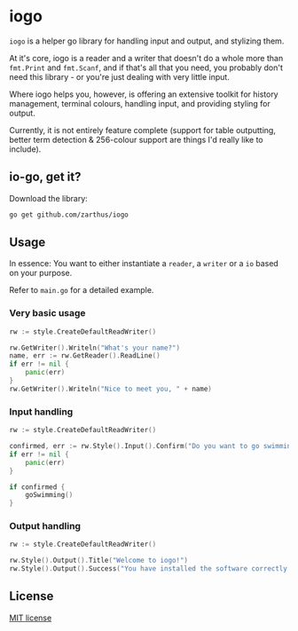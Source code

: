 # iogo 

`iogo` is a helper go library for handling input and output, and stylizing them.

At it's core, iogo is a reader and a writer that doesn't do a whole more than
`fmt.Print` and `fmt.Scanf`, and if that's all that you need, you probably don't
need this library - or you're just dealing with very little input.

Where iogo helps you, however, is offering an extensive toolkit for history management, 
terminal colours, handling input, and providing styling for output.

Currently, it is not entirely feature complete (support for table outputting, 
better term detection & 256-colour support are things I'd really like to include).

## io-go, get it?

Download the library:

```bash
go get github.com/zarthus/iogo
```

## Usage

In essence: You want to either instantiate a `reader`, a `writer`
or a `io` based on your purpose.

Refer to `main.go` for a detailed example.

### Very basic usage

```go
rw := style.CreateDefaultReadWriter()

rw.GetWriter().Writeln("What's your name?")
name, err := rw.GetReader().ReadLine()
if err != nil {
    panic(err)
}
rw.GetWriter().Writeln("Nice to meet you, " + name)
```

### Input handling

```go
rw := style.CreateDefaultReadWriter()

confirmed, err := rw.Style().Input().Confirm("Do you want to go swimming today?", iogo.Options{Default: "y"})
if err != nil {
    panic(err)
}

if confirmed {
    goSwimming()
}
```

### Output handling

```go
rw := style.CreateDefaultReadWriter()

rw.Style().Output().Title("Welcome to iogo!")
rw.Style().Output().Success("You have installed the software correctly!")
```

## License

[MIT license](LICENSE)
